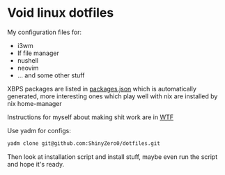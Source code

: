 # Void linux dotfiles

My configuration files for:
* i3wm
* lf file manager
* nushell
* neovim
* ... and some other stuff

XBPS packages are listed in [packages.json](.install/packages.json) which is automatically generated, more interesting ones which play well with nix are installed by nix home-manager

Instructions for myself about making shit work are in [WTF](WTF.md)

Use yadm for configs:
```bash
yadm clone git@github.com:ShinyZero0/dotfiles.git
```
Then look at installation script and install stuff, maybe even run the script and hope it's ready.
